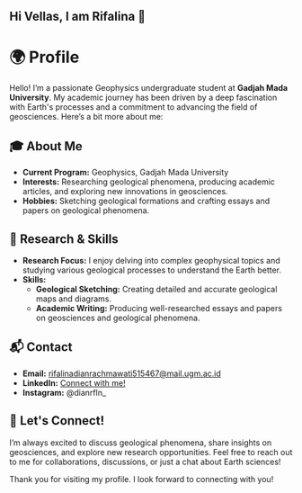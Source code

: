 ## Hi Vellas, I am Rifalina 👋
# 🌍 Profile

Hello! I’m a passionate Geophysics undergraduate student at **Gadjah Mada University**. My academic journey has been driven by a deep fascination with Earth's processes and a commitment to advancing the field of geosciences. Here’s a bit more about me:

## 🎓 About Me
- **Current Program:** Geophysics, Gadjah Mada University
- **Interests:** Researching geological phenomena, producing academic articles, and exploring new innovations in geosciences.
- **Hobbies:** Sketching geological formations and crafting essays and papers on geological phenomena.

## 🔬 Research & Skills
- **Research Focus:** I enjoy delving into complex geophysical topics and studying various geological processes to understand the Earth better.
- **Skills:** 
  - **Geological Sketching:** Creating detailed and accurate geological maps and diagrams.
  - **Academic Writing:** Producing well-researched essays and papers on geosciences and geological phenomena.

## 📬 Contact
- **Email:** [rifalinadianrachmawati515467@mail.ugm.ac.id](mailto:rifalinadianrachmawati515467@mail.ugm.ac.id)
- **LinkedIn:** [Connect with me!](https://www.linkedin.com/in/rifalinadianrachmawati?utm_source=share&utm_campaign=share_via&utm_content=profile&utm_medium=android_app)
- **Instagram:** @dianrfln_

## 🌟 Let's Connect!
I’m always excited to discuss geological phenomena, share insights on geosciences, and explore new research opportunities. Feel free to reach out to me for collaborations, discussions, or just a chat about Earth sciences!

Thank you for visiting my profile. I look forward to connecting with you!

